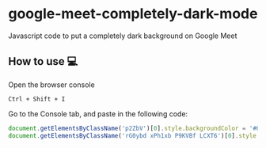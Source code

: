 # google-meet-completely-dark-mode
Javascript code to put a completely dark background on Google Meet

## How to use 💻

Open the browser console

`Ctrl + Shift + I`

Go to the Console tab, and paste in the following code:

```javascript
document.getElementsByClassName('p2ZbV')[0].style.backgroundColor = '#000';
document.getElementsByClassName('rG0ybd xPh1xb P9KVBf LCXT6')[0].style.backgroundColor = '#000'
```
